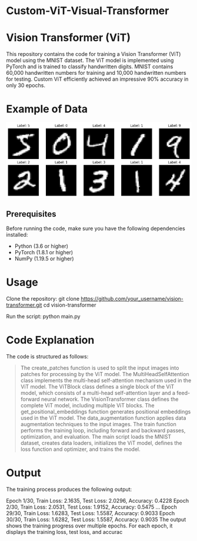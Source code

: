 # Custom-ViT-Visual-Transformer

# Vision Transformer (ViT)

This repository contains the code for training a Vision Transformer (ViT) model using the MNIST dataset. The ViT model is implemented using PyTorch and is trained to classify handwritten digits. 
MNIST contains 60,000 handwritten numbers for training and 10,000 handwritten numbers for testing. Custom ViT efficiently achieved an impressive 90% accuracy in only 30 epochs.

# Example of Data

![Alt Text](Example.png)


## Prerequisites

Before running the code, make sure you have the following dependencies installed:

- Python (3.6 or higher)
- PyTorch (1.8.1 or higher)
- NumPy (1.19.5 or higher)

# Usage

Clone the repository:
git clone https://github.com/your_username/vision-transformer.git
cd vision-transformer

Run the script:
python main.py

# Code Explanation
The code is structured as follows:

>The create_patches function is used to split the input images into patches for processing by the ViT model.
>The MultiHeadSelfAttention class implements the multi-head self-attention mechanism used in the ViT model.
>The ViTBlock class defines a single block of the ViT model, which consists of a multi-head self-attention layer and a feed-forward neural network.
>The VisionTransformer class defines the complete ViT model, including multiple ViT blocks.
>The get_positional_embeddings function generates positional embeddings used in the ViT model.
>The data_augmentation function applies data augmentation techniques to the input images.
>The train function performs the training loop, including forward and backward passes, optimization, and evaluation.
>The main script loads the MNIST dataset, creates data loaders, initializes the ViT model, defines the loss function and optimizer, and trains the model.


# Output
The training process produces the following output:

Epoch 1/30, Train Loss: 2.1635, Test Loss: 2.0296, Accuracy: 0.4228
Epoch 2/30, Train Loss: 2.0531, Test Loss: 1.9152, Accuracy: 0.5475
...
Epoch 29/30, Train Loss: 1.6283, Test Loss: 1.5587, Accuracy: 0.9033
Epoch 30/30, Train Loss: 1.6282, Test Loss: 1.5587, Accuracy: 0.9035
The output shows the training progress over multiple epochs. For each epoch, it displays the training loss, test loss, and accurac

